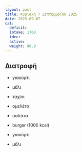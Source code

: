```yaml
---
layout: post
title: Κυριακή 7 Σεπτεμβρίου 2025
date: 2025-09-07
cal:
  deficit: 
  intake: 1760 
  tdee: 
  active: 
  weight: 96.9
---
```


## Διατροφή

- γιαούρτι
- μέλι 
- ταχίνι
- ομελέτα

- σαλάτα
- burger (1000 kcal)

- γιαούρτι
- μέλι



<br>

<!--- 
![pic](/pics/2025-09-06/yogurt.jpg)<br>
-->
